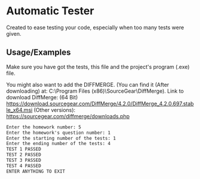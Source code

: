 
# Automatic Tester

Created to ease testing your code, especially when too many tests were given.




## Usage/Examples
Make sure you have got the tests, this file and the project's program (.exe) file.

You might also want to add the DIFFMERGE. (You can find it (After downloading) at: C:\Program Files (x86)\SourceGear\DiffMerge).
Link to download DiffMerge: (64 Bit) https://download.sourcegear.com/DiffMerge/4.2.0/DiffMerge_4.2.0.697.stable_x64.msi
(Other versions): https://sourcegear.com/diffmerge/downloads.php

```cmd
Enter the homework number: 5
Enter the homework's question number: 1
Enter the starting number of the tests: 1
Enter the ending number of the tests: 4
TEST 1 PASSED
TEST 2 PASSED
TEST 3 PASSED
TEST 4 PASSED
ENTER ANYTHING TO EXIT
```

